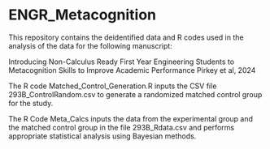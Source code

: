 # ENGR_Metacognition

This repository contains the deidentified data and R codes used in the analysis of the data for the following manuscript:

Introducing Non-Calculus Ready First Year Engineering Students to Metacognition Skills to Improve Academic Performance
Pirkey et al, 2024

The R code Matched_Control_Generation.R inputs the CSV file 293B_ControlRandom.csv to generate a randomized matched control group for the study.

The R Code Meta_Calcs inputs the data from the experimental group and the matched control group in the file 293B_Rdata.csv and performs appropriate statistical analysis using Bayesian methods.
